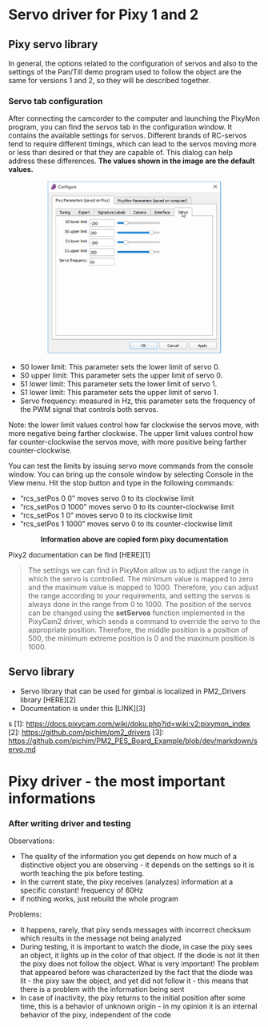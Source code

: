 # Servo driver for Pixy 1 and 2

## Pixy servo library
In general, the options related to the configuration of servos and also to the settings of the Pan/Till demo program used to follow the object are the same for versions 1 and 2, so they will be described together.

### Servo tab configuration
After connecting the camcorder to the computer and launching the PixyMon program, you can find the *servos* tab in the configuration window. It contains the available settings for servos. Different brands of RC-servos tend to require different timings, which can lead to the servos moving more or less than desired or that they are capable of. This dialog can help address these differences. **The values shown in the image are the default values.**

<center><img src="confg_win.png" alt="Configuration window" width="350" /></center>

- S0 lower limit: This parameter sets the lower limit of servo 0.
- S0 upper limit: This parameter sets the upper limit of servo 0.
- S1 lower limit: This parameter sets the lower limit of servo 1.
- S1 lower limit: This parameter sets the upper limit of servo 1.
- Servo frequency: measured in Hz, this parameter sets the frequency of the PWM signal that controls both servos.

Note: the lower limit values control how far clockwise the servos move, with more negative being farther clockwise. The upper limit values control how far counter-clockwise the servos move, with more positive being farther counter-clockwise.

You can test the limits by issuing servo move commands from the console window. You can bring up the console window by selecting Console in the View menu. Hit the stop button and type in the following commands:

- “rcs_setPos 0 0” moves servo 0 to its clockwise limit
- “rcs_setPos 0 1000” moves servo 0 to its counter-clockwise limit
- “rcs_setPos 1 0” moves servo 0 to its clockwise limit
- “rcs_setPos 1 1000” moves servo 0 to its counter-clockwise limit

<center><b>Information above are copied form pixy documentation</b></center>

Pixy2 documentation can be find [HERE][1]


>The settings we can find in PixyMon allow us to adjust the range in which the servo is controlled. The minimum value is mapped to zero and the maximum value is mapped to 1000. Therefore, you can adjust the range according to your requirements, and setting the servos is always done in the range from 0 to 1000. The position of the servos can be changed using the **setServos** function implemented in the PixyCam2 driver, which sends a command to override the servo to the appropriate position. Therefore, the middle position is a position of 500, the minimum extreme position is 0 and the maximum position is 1000.

## Servo library 

* Servo library that can be used for gimbal is localized in PM2_Drivers library [HERE][2]
* Documentation is under this [LINK][3]

s
[1]: https://docs.pixycam.com/wiki/doku.php?id=wiki:v2:pixymon_index
[2]: https://github.com/pichim/pm2_drivers
[3]: https://github.com/pichim/PM2_PES_Board_Example/blob/dev/markdown/servo.md

# Pixy driver - the most important informations

### After writing driver and testing
Observations:
- The quality of the information you get depends on how much of a distinctive object you are observing - it depends on the settings so it is worth teaching the pix before testing.
- In the current state, the pixy receives (analyzes) information at a specific constant! frequency of 60Hz
- if nothing works, just rebuild the whole program

Problems:

- It happens, rarely, that pixy sends messages with incorrect checksum which results in the message not being analyzed
- During testing, it is important to watch the diode, in case the pixy sees an object, it lights up in the color of that object. If the diode is not lit then the pixy does not follow the object. What is very important! The problem that appeared before was characterized by the fact that the diode was lit - the pixy saw the object, and yet did not follow it - this means that there is a problem with the information being sent
- In case of inactivity, the pixy returns to the initial position after some time, this is a behavior of unknown origin - in my opinion it is an internal behavior of the pixy, independent of the code 